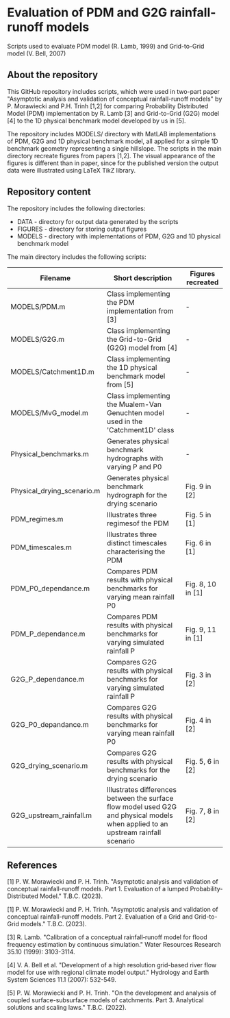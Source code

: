 # Evaluation of PDM and G2G rainfall-runoff models
Scripts used to evaluate PDM model (R. Lamb, 1999) and Grid-to-Grid model (V. Bell, 2007)

## About the repository

This GitHub repository includes scripts, which were used in two-part paper "Asymptotic analysis and validation of conceptual rainfall-runoff models" by P. Morawiecki and P.H. Trinh [1,2] for comparing Probability Distributed Model (PDM) implementation by R. Lamb [3] and Grid-to-Grid (G2G) model [4] to the 1D physical benchmark model developed by us in [5].

The repository includes MODELS/ directory with MatLAB implementations of PDM, G2G and 1D physical benchmark model, all applied for a simple 1D benchmark geometry representing a single hillslope. The scripts in the main directory recreate figures from papers [1,2]. The visual appearance of the figures is different than in paper, since for the published version the output data were illustrated using LaTeX TikZ library.

## Repository content

The repository includes the following directories:

* DATA - directory for output data generated by the scripts
* FIGURES - directory for storing output figures
* MODELS - directory with implementations of PDM, G2G and 1D physical benchmark model

The main directory includes the following scripts:

| Filename | Short description | Figures recreated |
| ---      | ---       | ---       |
| MODELS/PDM.m | Class implementing the PDM implementation from [3]       | - |
| MODELS/G2G.m | Class implementing the Grid-to-Grid (G2G) model from [4] | - |
| MODELS/Catchment1D.m | Class implementing the 1D physical benchmark model from [5] | - |
| MODELS/MvG_model.m | Class implementing the Mualem-Van Genuchten model used in the 'Catchment1D' class | - |
| Physical_benchmarks.m | Generates physical benchmark hydrographs with varying P and P0 | - |
| Physical_drying_scenario.m | Generates physical benchmark hydrograph for the drying scenario | Fig. 9 in [2] |
| PDM_regimes.m | Illustrates three regimesof the PDM | Fig. 5 in [1] |
| PDM_timescales.m | Illustrates three distinct timescales characterising the PDM | Fig. 6 in [1] |
| PDM_P0_dependance.m | Compares PDM results with physical benchmarks for varying mean rainfall P0 | Fig. 8, 10 in [1] |
| PDM_P_dependance.m | Compares PDM results with physical benchmarks for varying simulated rainfall P  | Fig. 9, 11 in [1] |
| G2G_P_dependance.m | Compares G2G results with physical benchmarks for varying simulated rainfall P | Fig. 3 in [2] |
| G2G_P0_depandance.m | Compares G2G results with physical benchmarks for varying mean rainfall P0 | Fig. 4 in [2] |
| G2G_drying_scenario.m | Compares G2G results with physical benchmarks for the drying scenario | Fig. 5, 6 in [2] |
| G2G_upstream_rainfall.m | Illustrates differences between the surface flow model used G2G and physical models when applied to an upstream rainfall scenario | Fig. 7, 8 in [2] |

## References

<a id="1">[1]</a> P. W. Morawiecki and P. H. Trinh. "Asymptotic analysis and validation of conceptual rainfall-runoff models. Part 1. Evaluation of a lumped Probability-Distributed Model." T.B.C. (2023).

<a id="1">[1]</a> P. W. Morawiecki and P. H. Trinh. "Asymptotic analysis and validation of conceptual rainfall-runoff models. Part 2. Evaluation of a Grid and Grid-to-Grid models." T.B.C. (2023).

<a id="1">[3]</a> R. Lamb. "Calibration of a conceptual rainfall‐runoff model for flood frequency estimation by continuous simulation." Water Resources Research 35.10 (1999): 3103-3114.

<a id="1">[4]</a> V. A. Bell et al. "Development of a high resolution grid-based river flow model for use with regional climate model output." Hydrology and Earth System Sciences 11.1 (2007): 532-549.

<a id="1">[5]</a> P. W. Morawiecki and P. H. Trinh. "On the development and analysis of coupled surface-subsurface models of catchments. Part 3. Analytical solutions and scaling laws." T.B.C. (2022).
